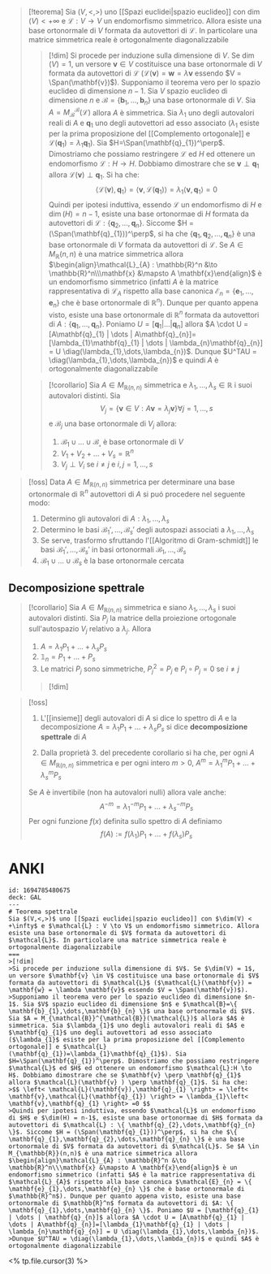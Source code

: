 >[!teorema]
>Sia $(V,<,>)$ uno [[Spazi euclidei|spazio euclideo]] con $\dim(V) < +\infty$ e $\mathcal{L} : V \to V$ un endomorfismo simmetrico. Allora esiste una base ortonormale di $V$ formata da autovettori di $\mathcal{L}$. In particolare una matrice simmetrica reale è ortogonalmente diagonalizzabile
>
>>[!dim]
>>Si procede per induzione sulla dimensione di $V$. Se $\dim(V) = 1$, un versore $\mathbf{v} \in V$ costituisce una base ortonormale di $V$ formata da autovettori di $\mathcal{L}$ ($\mathcal{L}(\mathbf{v}) = \mathbf{w} = \lambda \mathbf{v}$ essendo $V = \Span(\mathbf{v})$).
>>Supponiamo il teorema vero per lo spazio euclideo di dimensione $n-1$. Sia $V$ spazio euclideo di dimensione $n$ e $\mathcal{B}=\{ \mathbf{b}_{1},\dots,\mathbf{b}_{n} \}$ una base ortonormale di $V$. Sia $A = M_{\mathcal{B}}^{\mathcal{B}}(\mathcal{L})$ allora $A$ è simmetrica. Sia $\lambda_{1}$ uno degli autovalori reali di $A$ e $\mathbf{q}_{1}$ uno degli autovettori ad esso associato ($\lambda_{1}$ esiste per la prima proposizione del [[Complemento ortogonale]] e $\mathcal{L}(\mathbf{q}_{1})=\lambda_{1}\mathbf{q}_{1}$). Sia $H=\Span(\mathbf{q}_{1})^\perp$. Dimostriamo che possiamo restringere $\mathcal{L}$ ed $H$ ed ottenere un endomorfismo $\mathcal{L}:H \to H$. Dobbiamo dimostrare che se $\mathbf{v} \perp \mathbf{q}_{1}$ allora $\mathcal{L}(\mathbf{v} ) \perp \mathbf{q}_{1}$. Si ha che:
>>$$ \left< \mathcal{L}(\mathbf{v}),\mathbf{q}_{1} \right> = \left< \mathbf{v},\mathcal{L}(\mathbf{q}_{1}) \right> = \lambda_{1}\left< \mathbf{v},\mathbf{q}_{1} \right> =0 $$
>>Quindi per ipotesi induttiva, essendo $\mathcal{L}$ un endomorfismo di $H$ e $\dim(H) = n-1$, esiste una base ortonormae di $H$ formata da autovettori di $\mathcal{L} : \{ \mathbf{q}_{2},\dots,\mathbf{q}_{n} \}$. Siccome $H = (\Span(\mathbf{q}_{1}))^\perp$, si ha che $\{ \mathbf{q}_{1},\mathbf{q}_{2},\dots,\mathbf{q}_{n} \}$ è una base ortonormale di $V$ formata da autovettori di $\mathcal{L}$. Se $A \in M_{\mathbb{R}}(n,n)$ è una matrice simmetrica allora $\begin{align}\mathcal{L}_{A} : \mathbb{R}^n &\to \mathbb{R}^n\\\mathbf{x} &\mapsto A \mathbf{x}\end{align}$ è un endomorfismo simmetrico (infatti $A$ è la matrice rappresentativa di $\mathcal{L}_{A}$ rispetto alla base canonica $\mathcal{E}_{n} = \{ \mathbf{e}_{1},\dots,\mathbf{e}_{n} \}$ che è base ortonormale di $\mathbb{R}^n$). Dunque per quanto appena visto, esiste una base ortonormale di $\mathbb{R}^n$ formata da autovettori di $A: \{ \mathbf{q}_{1},\dots,\mathbf{q}_{n} \}$. Poniamo $U = [\mathbf{q}_{1} | \dots | \mathbf{q}_{n}]$ allora $A \cdot U = [A\mathbf{q}_{1} | \dots | A\mathbf{q}_{n}]=[\lambda_{1}\mathbf{q}_{1} | \dots | \lambda_{n}\mathbf{q}_{n}] = U \diag(\lambda_{1},\dots,\lambda_{n})$.
>>Dunque $U^TAU = \diag(\lambda_{1},\dots,\lambda_{n})$ e quindi $A$ è ortogonalmente diagonalizzabile
>
>>[!corollario]
>>Sia $A \in M_{\mathbb{R}(n,n)}$ simmetrica e $\lambda_{1},\dots,\lambda_{s} \in \mathbb{R}$ i suoi autovalori distinti. Sia
>> $$ V_{j} = \left\{ \mathbf{v} \in V: A\mathbf{v} = \lambda_{j}\mathbf{v} \right\} \forall j = 1,\dots,s  $$
>> e $\mathcal{B}_{j}$ una base ortonormale di $V_{j}$ allora:
>> 1. $\mathcal{B_{1}} \cup \dots \cup \mathcal{B_{s}}$ è base ortonormale di $V$
>> 2. $V_{1} + V_{2} + \dots + V_{s} = \mathbb{R}^n$
>> 3. $V_{j} \perp V_{i}$ se $i \neq j$ e $i,j = 1,\dots,s$

>[!oss]
>Data $A \in M_{\mathbb{R}(n,n)}$ simmetrica per determinare una base ortonormale di $\mathbb{R}^n$ autovettori di $A$ si puó procedere nel seguente modo:
>1. Determino gli autovalori di $A: \lambda_{1},\dots,\lambda_{s}$
>2. Determino le basi $\mathcal{B}_{1}',\dots,\mathcal{B}_{s}'$ degli autospazi associati a $\lambda_{1},\dots ,\lambda_{s}$
>3. Se serve, trasformo sfruttando l'[[Algoritmo di Gram-schmidt]] le basi $\mathcal{B}_{1}',\dots,\mathcal{B}_{s}'$ in basi ortonormali $\mathcal{B}_{1},\dots,\mathcal{B}_{s}$
>4. $\mathcal{B}_{1} \cup \dots \cup \mathcal{B}_{s}$ è la base ortonormale cercata


## Decomposizione spettrale

>[!corollario]
>Sia $A \in M_{\mathbb{R}(n,n)}$ simmetrica e siano $\lambda_{1},\dots,\lambda_{s}$ i suoi autovalori distinti. Sia $P_{j}$ la matrice della proiezione ortogonale sull'autospazio $V_{j}$ relativo a $\lambda_{j}$. Allora
>1. $A = \lambda_{1}P_{1} + \dots + \lambda_{s}P_{s}$
>2. $\mathbb{1}_{n} = P_{1} + \dots + P_{s}$
>3. Le matrici $P_{j}$ sono simmetriche, $P^2_{j} = P_{j}$ e $P_{i} \circ P_{j} = 0$ se $i \neq j$
>
>>[!dim]


>[!oss]
>1. L'[[insieme]] degli autovalori di $A$ si dice lo spettro di $A$ e la decomposizione  $A =\lambda_{1}P_{1} + \dots + \lambda_{s}P_{s}$ si dice **decomposizione spettrale** di $A$
>
>2. Dalla proprietà 3. del precedente corollario si ha che, per ogni $A \in M_{\mathbb{R}(n,n)}$ simmetrica e per ogni intero $m > 0$, $A^m = \lambda_{1}^mP_{1} +\dots + \lambda_{s}^m P_{s}$ 
>   
>  Se $A$ è invertibile (non ha autovalori nulli) allora vale anche:
>  $$ A^{-m} = \lambda_{1}^{-m}P_{1} +  \dots + \lambda_{s}^{-m}P_{s} $$
>  Per ogni funzione $f(x)$ definita sullo spettro di $A$ definiamo
>  $$ f(A) := f(\lambda_{1})P_{1} + \dots + f(\lambda_{s})P_{s} $$

# ANKI

```anki
id: 1694785480675
deck: GAL
---
# Teorema spettrale
Sia $(V,<,>)$ uno [[Spazi euclidei|spazio euclideo]] con $\dim(V) < +\infty$ e $\mathcal{L} : V \to V$ un endomorfismo simmetrico. Allora esiste una base ortonormale di $V$ formata da autovettori di $\mathcal{L}$. In particolare una matrice simmetrica reale è ortogonalmente diagonalizzabile
===
>[!dim]
>Si procede per induzione sulla dimensione di $V$. Se $\dim(V) = 1$, un versore $\mathbf{v} \in V$ costituisce una base ortonormale di $V$ formata da autovettori di $\mathcal{L}$ ($\mathcal{L}(\mathbf{v}) = \mathbf{w} = \lambda \mathbf{v}$ essendo $V = \Span(\mathbf{v})$).
>Supponiamo il teorema vero per lo spazio euclideo di dimensione $n-1$. Sia $V$ spazio euclideo di dimensione $n$ e $\mathcal{B}=\{ \mathbf{b}_{1},\dots,\mathbf{b}_{n} \}$ una base ortonormale di $V$. Sia $A = M_{\mathcal{B}}^{\mathcal{B}}(\mathcal{L})$ allora $A$ è simmetrica. Sia $\lambda_{1}$ uno degli autovalori reali di $A$ e $\mathbf{q}_{1}$ uno degli autovettori ad esso associato ($\lambda_{1}$ esiste per la prima proposizione del [[Complemento ortogonale]] e $\mathcal{L}(\mathbf{q}_{1})=\lambda_{1}\mathbf{q}_{1}$). Sia $H=\Span(\mathbf{q}_{1})^\perp$. Dimostriamo che possiamo restringere $\mathcal{L}$ ed $H$ ed ottenere un endomorfismo $\mathcal{L}:H \to H$. Dobbiamo dimostrare che se $\mathbf{v} \perp \mathbf{q}_{1}$ allora $\mathcal{L}(\mathbf{v} ) \perp \mathbf{q}_{1}$. Si ha che:
>$$ \left< \mathcal{L}(\mathbf{v}),\mathbf{q}_{1} \right> = \left< \mathbf{v},\mathcal{L}(\mathbf{q}_{1}) \right> = \lambda_{1}\left< \mathbf{v},\mathbf{q}_{1} \right> =0 $$
>Quindi per ipotesi induttiva, essendo $\mathcal{L}$ un endomorfismo di $H$ e $\dim(H) = n-1$, esiste una base ortonormae di $H$ formata da autovettori di $\mathcal{L} : \{ \mathbf{q}_{2},\dots,\mathbf{q}_{n} \}$. Siccome $H = (\Span(\mathbf{q}_{1}))^\perp$, si ha che $\{ \mathbf{q}_{1},\mathbf{q}_{2},\dots,\mathbf{q}_{n} \}$ è una base ortonormale di $V$ formata da autovettori di $\mathcal{L}$. Se $A \in M_{\mathbb{R}}(n,n)$ è una matrice simmetrica allora $\begin{align}\mathcal{L}_{A} : \mathbb{R}^n &\to \mathbb{R}^n\\\mathbf{x} &\mapsto A \mathbf{x}\end{align}$ è un endomorfismo simmetrico (infatti $A$ è la matrice rappresentativa di $\mathcal{L}_{A}$ rispetto alla base canonica $\mathcal{E}_{n} = \{ \mathbf{e}_{1},\dots,\mathbf{e}_{n} \}$ che è base ortonormale di $\mathbb{R}^n$). Dunque per quanto appena visto, esiste una base ortonormale di $\mathbb{R}^n$ formata da autovettori di $A: \{ \mathbf{q}_{1},\dots,\mathbf{q}_{n} \}$. Poniamo $U = [\mathbf{q}_{1} | \dots | \mathbf{q}_{n}]$ allora $A \cdot U = [A\mathbf{q}_{1} | \dots | A\mathbf{q}_{n}]=[\lambda_{1}\mathbf{q}_{1} | \dots | \lambda_{n}\mathbf{q}_{n}] = U \diag(\lambda_{1},\dots,\lambda_{n})$.
>Dunque $U^TAU = \diag(\lambda_{1},\dots,\lambda_{n})$ e quindi $A$ è ortogonalmente diagonalizzabile
```
<% tp.file.cursor(3) %>